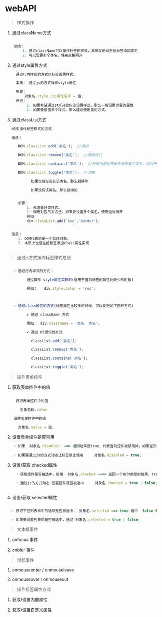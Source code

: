 # webAPI
> 样式操作
  1. 通过className方式
```js

    总结：
        1. 通过className可以操作标签的样式，本质就是动态给标签添加类名
        2. 可以设置多个类名，使用空格隔开

```
  2. 通过style属性方式
```js
     通过行内样式的方式给标签设置样式。

     本质： 通过js的方式操作style属性

     步骤：
         对象名.style.css属性名字 = 值;
     总结：
          1. 如果希望通过style给标签设置样式，那么一般设置少量的属性
          2. 如果要设置多个样式，那么建议使用类的方式。

```
  3. 通过classList方式
```js
   H5中操作标签样式的方式

   语法：

      DOM.classList.add('类名');  //添加

      DOM.classList.remove('类名');  //删除样式

      DOM.classList.contains('类名');  //判断当前标签是否具有某个类名，返回布尔类型的结果

      DOM.classList.toggle('类名');  //切换

            如果当前标签有该类名，那么就移除

            如果没有该类名，那么就添加


      步骤：
          1. 先准备好类样式。
          2. 调用对应的方方法，如果要设置多个类名，使用逗号隔开
          例如:
          div.classList.add('box','border');


   注意：
      1. DOM代表的是一个具体对象。
      2. 本质上也是在给标签添加class属性实现
   
```
> 通过js方式操作标签样式总结
```js
    
    ☞ 通过行内样式的方式：

          通过操作 style属性实现的(适用于当前标签的属性比较少的时候)

          例如：   div.style.color = 'red';



    ☞ 通过class属性的方式(标签属性比较多的时候，可以使用如下两种方式)

          ✔ 通过 className 方式

          例如:  div.className = '类名  类名';

          ✔ 通过 H5提供的方式

            classList.add('类名');

            classList.remove('类名');

            classList.contains('类名');

            classList.toggle('类名');
```
> 操作表单控件
  
  1. 获取表单控件中的值
```js
     
     获取表单控件中的值

       对象名称.value

    设置表单控件中的值

      对象名.value = 值;

```
  2. 设置表单控件是否禁用
```js
    ☞ 如果  对象名.disabled  ==> 返回结果是true，代表当前控件被禁用掉，如果返回false,可以使用
    
    ☞ 如果要通过js的方式动态让标签禁止使用     对象名.disabled = true;
```
  3. 设置/获取 checked属性
```js
     ☞ 获取控件是否被选中，使用  对象名.checked ===> 返回一个布尔类型的结果，true 选中 false 未被选中

     ☞ 通过js的方式动态 设置控件是否被选中     对象名.checked = true | false; 
   
```
  4. 设置/获取 selected属性
```js

   ☞ 获取下拉列表框中的选项是否被选中， 对象名.selected ==> true 选中  false 未被选中

   ☞ 如果要设置列表项是否被选中，通过 对象名.selected = true | false;
```

> 文本框事件

  1. onfocus 事件

  2. onblur 事件

> 鼠标事件

  1. onmouseenter / onmouseleave

  2. onmouseover / onmouseout   

> 操作标签属性方式

   1. 获取/设置内置属性

   2. 获取/设置自定义属性